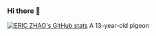 ### Hi there 👋
[![ERIC ZHAO's GitHub stats](https://github-readme-stats.vercel.app/api?username=Gorden-hub)](https://github.com/anuraghazra/github-readme-stats)
A 13-year-old pigeon
